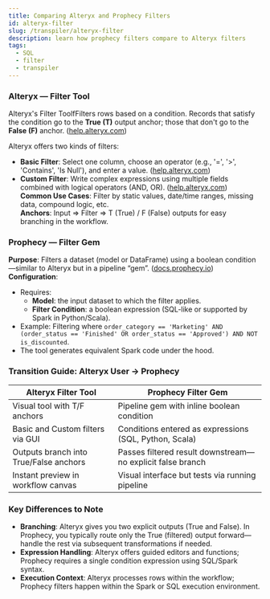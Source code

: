 ```yaml
---
title: Comparing Alteryx and Prophecy Filters
id: alteryx-filter
slug: /transpiler/alteryx-filter
description: learn how prophecy filters compare to Alteryx filters
tags:
  - SQL
  - filter
  - transpiler
---
```

### Alteryx — Filter Tool

Alteryx's Filter ToolfFilters rows  based on a condition. Records that satisfy the condition go to the **True (T)** output anchor; those that don't go to the **False (F)** anchor. ([help.alteryx.com](https://help.alteryx.com/current/en/designer/tools/preparation/filter-tool.html?utm_source=chatgpt.com))  

Alteryx offers two kinds of filters:
- **Basic Filter**: Select one column, choose an operator (e.g., '=', '>', 'Contains', 'Is Null'), and enter a value. ([help.alteryx.com](https://help.alteryx.com/current/en/designer/tools/preparation/filter-tool.html?utm_source=chatgpt.com))  
- **Custom Filter**: Write complex expressions using multiple fields combined with logical operators (AND, OR). ([help.alteryx.com](https://help.alteryx.com/current/en/designer/tools/preparation/filter-tool.html?utm_source=chatgpt.com))  
**Common Use Cases**: Filter by static values, date/time ranges, missing data, compound logic, etc.  
**Anchors**: Input ⇒ Filter ⇒ T (True) / F (False) outputs for easy branching in the workflow.

### Prophecy — Filter Gem

**Purpose**: Filters a dataset (model or DataFrame) using a boolean condition—similar to Alteryx but in a pipeline “gem”. ([docs.prophecy.io](https://docs.prophecy.io/analysts/filter/))  
**Configuration**:  
- Requires:
  - **Model**: the input dataset to which the filter applies.  
  - **Filter Condition**: a boolean expression (SQL-like or supported by Spark in Python/Scala).  
- Example: Filtering where `order_category == 'Marketing' AND (order_status == 'Finished' OR order_status == 'Approved') AND NOT is_discounted`.  
- The tool generates equivalent Spark code under the hood.

### Transition Guide: Alteryx User → Prophecy

| Alteryx Filter Tool                     | Prophecy Filter Gem                          |
|----------------------------------------|----------------------------------------------|
| Visual tool with T/F anchors           | Pipeline gem with inline boolean condition   |
| Basic and Custom filters via GUI       | Conditions entered as expressions (SQL, Python, Scala) |
| Outputs branch into True/False anchors | Passes filtered result downstream—no explicit false branch |
| Instant preview in workflow canvas     | Visual interface but tests via running pipeline |

### Key Differences to Note

- **Branching**: Alteryx gives you two explicit outputs (True and False). In Prophecy, you typically route only the True (filtered) output forward—handle the rest via subsequent transformations if needed.  
- **Expression Handling**: Alteryx offers guided editors and functions; Prophecy requires a single condition expression using SQL/Spark syntax.  
- **Execution Context**: Alteryx processes rows within the workflow; Prophecy filters happen within the Spark or SQL execution environment.
```
